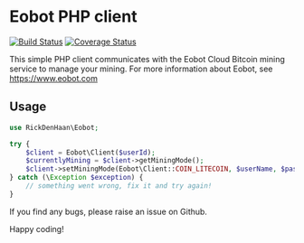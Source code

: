 Eobot PHP client
================

[![Build Status](https://travis-ci.org/rickdenhaan/eobot-php.png?branch=master)](https://travis-ci.org/rickdenhaan/eobot-php)
[![Coverage Status](https://coveralls.io/repos/rickdenhaan/eobot-php/badge.svg?branch=master)](https://coveralls.io/r/rickdenhaan/eobot-php?branch=master)

This simple PHP client communicates with the Eobot Cloud Bitcoin mining service to manage your mining. For more information about Eobot, see https://www.eobot.com


Usage
-----

```php
use RickDenHaan\Eobot;

try {
    $client = Eobot\Client($userId);
    $currentlyMining = $client->getMiningMode();
    $client->setMiningMode(Eobot\Client::COIN_LITECOIN, $userName, $password);
} catch (\Exception $exception) {
    // something went wrong, fix it and try again!
}
```

If you find any bugs, please raise an issue on Github.

Happy coding!